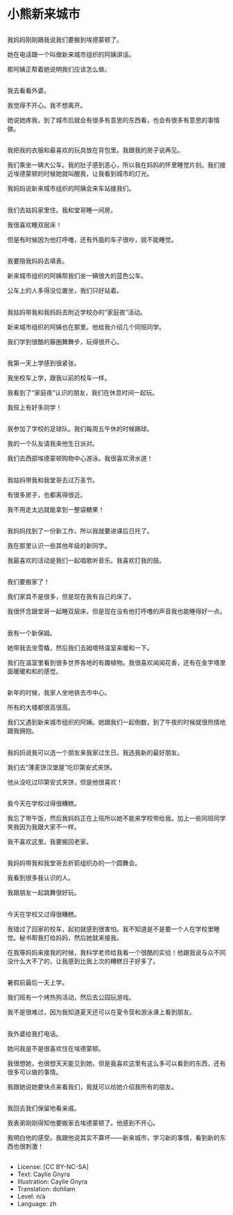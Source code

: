 # 小熊新来城市

##
我妈妈刚刚跟我说我们要搬到埃德蒙顿了。

她在电话跟一个叫做新来城市组织的阿姨讲话。

那阿姨正帮着她说明我们应该怎么做。

##
我去看看外婆。

我觉得不开心。我不想离开。

她说她疼我，到了城市后就会有很多有意思的东西看，也会有很多有意思的事情做。

##
我把我的衣服和最喜欢的玩具放在背包里。我跟我的房子说再见。

我们乘坐一辆大公车。我的肚子感到恶心，所以我在妈妈的怀里睡觉片刻。我们接近埃德蒙顿的时候她就叫醒我，让我看到城市的灯光。

我妈妈说新来城市组织的阿姨会来车站接我们。

##
我们去姑妈家里住。我和堂哥睡一间房。

我很喜欢睡双层床！

但是有时候因为他打呼噜，还有外面的车子很吵，就不能睡觉。

##
我要陪我妈妈去填表。

新来城市组织的阿姨帮我们坐一辆很大的蓝色公车。

公车上的人多得没位置坐，我们只好站着。

##
我姑妈带我和我妈妈去附近学校办的“家庭夜”活动。

新来城市组织的阿姨也在那里。他给我介绍几个同班同学。

我们学到很酷的藤圈舞舞步，玩得很开心。

##
我第一天上学感到很紧张。

我坐校车上学，跟我以前的校车一样。

我看到了“家庭夜”认识的朋友，我们在休息时间一起玩。

我班上有好多同学！

##
我参加了学校的足球队。我们每周五午休的时候踢球。

我的一个队友请我来他生日派对。

我们去西部埃德蒙顿购物中心游泳。我很喜欢滑水道！

##
我姑妈带我和我堂哥去过万圣节。

有很多房子，也都离得很近。

我不用走太远就能拿到一整袋糖果！

##
我妈妈找到了一份新工作，所以我就要进课后日托了。

我在那里认识一些其他年级的新同学。

我最喜欢的活动是我们一起唱歌听音乐。我喜欢打我的鼓。

##
我们要搬家了！

我们家具不是很多，但是现在我有自己的床了。

我很怀念跟堂哥一起睡双层床，但是现在没有他打呼噜的声音我也能睡得好一点。

##
我有一个新保姆。

她带我去坐雪橇，然后我们去姆塔特温室来暖和一下。

我们在温室里看到很多世界各地的有趣植物。我很喜欢闻闻花香，还有在金字塔里面暖暖和和的感觉。

##
新年的时候，我家人坐地铁去市中心。

所有的大楼都很高很高。

我们又遇到新来城市组织的阿姨。她跟我们一起倒数，到了午夜的时候就很热情地跟我拥抱。

##
我妈妈说我可以选一个朋友来我家过生日。我选我新的最好朋友。

我们去“薄麦饼汉堡屋”吃印第安式夹饼。

他从没吃过印第安式夹饼，但是他很喜欢！

##
我今天在学校过得很糟糕。

我忘了带午饭，然后我妈妈正在上班所以她不能来学校带给我。加上一些同班同学笑我因为我跟大家不一样。

我不喜欢这里。我要搬回老家。

##
我妈妈带我和我堂哥去折箭组织办的一个圆舞会。

我看到很多我认识的人。

我跟朋友一起跳舞很好玩。

##
今天在学校又过得很糟糕。

我错过了回家的校车，起初就感到很害怕。我不知道是不是要一个人在学校里睡觉。秘书帮我打给妈妈，然后她就来接我。

在我等妈妈来接我的时候，我科学老师给我看一个很酷的实验！他跟我说与众不同没什么大不了的，让我感到比我上次的糟糕日子好多了。

##
暑假前最后一天上学。

我们班有一个烤热狗活动，然后去公园玩游戏。

我不是很难过，因为我知道夏天还可以在夏令营和游泳课上看到朋友。

##
我外婆给我打电话。

她问我是不是很喜欢住在埃德蒙顿。

我很想她，也很想天天能见到她，但是我喜欢这里有这么多可以看到的东西，还有很多可以做的事情。

我跟她说她要快点来看我们，我就可以给她介绍我所有的朋友。

##
我回去我们保留地看亲戚。

我表弟刚刚得知他要搬家去埃德蒙顿了。他感到不开心。

我明白他的感受。我跟他说其实不算坏——新来城市，学习新的事情，看到新的东西也很刺激！

##
* License: [CC BY-NC-SA]
* Text: Caylie Gnyra
* Illustration: Caylie Gnyra
* Translation: dohliam
* Level: n/a
* Language: zh
